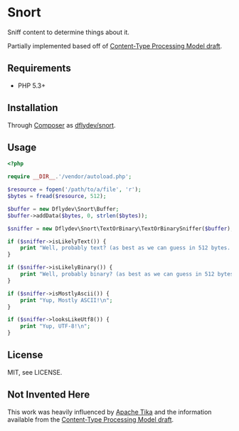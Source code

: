 Snort
=====

Sniff content to determine things about it.

Partially implemented based off of [Content-Type Processing Model draft][1].


Requirements
------------

 * PHP 5.3+


Installation
------------

Through [Composer][2] as [dflydev/snort][3].


Usage
-----

```php
<?php

require __DIR__.'/vendor/autoload.php';

$resource = fopen('/path/to/a/file', 'r');
$bytes = fread($resource, 512);

$buffer = new Dflydev\Snort\Buffer;
$buffer->addData($bytes, 0, strlen($bytes));

$sniffer = new Dflydev\Snort\TextOrBinary\TextOrBinarySniffer($buffer);

if ($sniffer->isLikelyText()) {
	print "Well, probably text? (as best as we can guess in 512 bytes...)\n";
}

if ($sniffer->isLikelyBinary()) {
	print "Well, probably binary? (as best as we can guess in 512 bytes...)\n";
}

if ($sniffer->isMostlyAscii()) {
    print "Yup, Mostly ASCII!\n";
}

if ($sniffer->looksLikeUtf8()) {
    print "Yup, UTF-8!\n";
}
```


License
-------

MIT, see LICENSE.


Not Invented Here
-----------------

This work was heavily influenced by [Apache Tika][4] and the information
available from the [Content-Type Processing Model draft][1].


[1]: http://tools.ietf.org/html/draft-abarth-mime-sniff-01
[2]: http://getcomposer.org
[3]: https://packagist.org/packages/dflydev/snort
[4]: http://tika.apache.org
